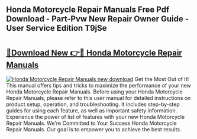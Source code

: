 ## Honda Motorcycle Repair Manuals Free Pdf Download - Part-Pvw New Repair Owner Guide - User Service Edition T9jSe

# <h2><a href="http://bc35549.oget.top/?id=Honda+Motorcycle+Repair+Manuals">🔗Download New 👉🔴 Honda Motorcycle Repair Manuals</a></h2>

[![Honda Motorcycle Repair Manuals new download](https://i.imgur.com/5g1atiW.png)](http://bc35549.oget.top/?id=Honda+Motorcycle+Repair+Manuals)
Get the Most Out of It! This manual offers tips and tricks to maximize the performance of your new Honda Motorcycle Repair Manuals. Before using your Honda Motorcycle Repair Manuals, please refer to this user manual for detailed instructions on product setup, operation, and troubleshooting. It includes step-by-step guides for using each feature, as well as important safety information. Experience the power of list of features with your new Honda Motorcycle Repair Manuals. We're Committed to Your Success Honda Motorcycle Repair Manuals. Our goal is to empower you to achieve the best results.
